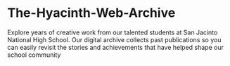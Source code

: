 # The-Hyacinth-Web-Archive
Explore years of creative work from our talented students at San Jacinto National High School. Our digital archive collects past publications so you can easily revisit the stories and achievements that have helped shape our school community
